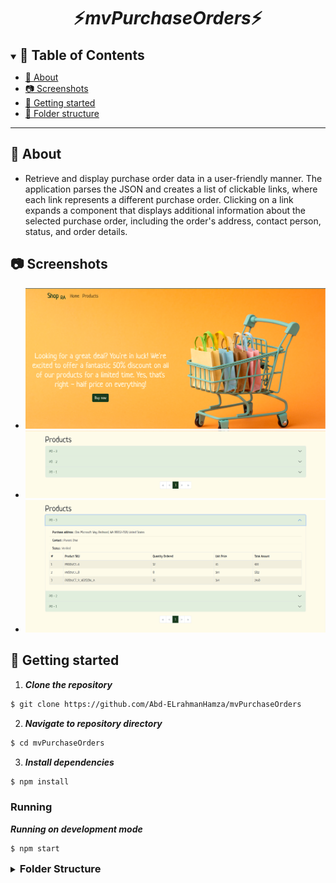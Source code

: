 <div align="center">
    <h1 align='center'>⚡️<i>mvPurchaseOrders</i>⚡️</h1>
</div>

<details open="open">
<summary>
<h2 style="display:inline">📝 Table of Contents</h2>
</summary>

- [📑 About](#about)
- [📷 Screenshots](#feaScreenshotstures)
- [🏁 Getting started](#getting-started)
- [📂 Folder structure](#folder-structure)

</details>

---

## 📑 About

- Retrieve and display purchase order data in a user-friendly manner. The application parses the JSON and creates a list of clickable links, where each link represents a different purchase order. Clicking on a link expands a component that displays additional information about the selected purchase order, including the order's address, contact person, status, and order details.

## 📷 Screenshots

- ![Banner](./Images/banner.png)
- ![Products](./Images/products1.png)
- ![Products](./Images/products2.png)

## 🏁 Getting started

1. **_Clone the repository_**

```sh
$ git clone https://github.com/Abd-ELrahmanHamza/mvPurchaseOrders
```

2. **_Navigate to repository directory_**

```sh
$ cd mvPurchaseOrders
```

3. **_Install dependencies_**

```sh
$ npm install
```

### Running

**_Running on development mode_**

```sh
$ npm start
```

<details>
<summary>
  <h3 style="display:inline">Folder Structure </h3>
</summary>

```
├───Assets
│   └───Images
├───Components
│   ├───Banner
│   ├───CardItems
│   ├───ItemsContainer
│   ├───NavBar
│   ├───OrderDetails
│   ├───OrderMetaInfo
│   └───Paging
├───Data
├───Pages
│   └───Home
└───Theme
```

</details>
